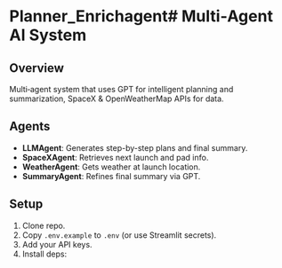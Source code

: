 # Planner_Enrichagent# Multi‑Agent AI System

## Overview
Multi‑agent system that uses GPT for intelligent planning and summarization, SpaceX & OpenWeatherMap APIs for data.

## Agents
- **LLMAgent**: Generates step-by-step plans and final summary.
- **SpaceXAgent**: Retrieves next launch and pad info.
- **WeatherAgent**: Gets weather at launch location.
- **SummaryAgent**: Refines final summary via GPT.

## Setup
1. Clone repo.
2. Copy `.env.example` to `.env` (or use Streamlit secrets).
3. Add your API keys.
4. Install deps:  
